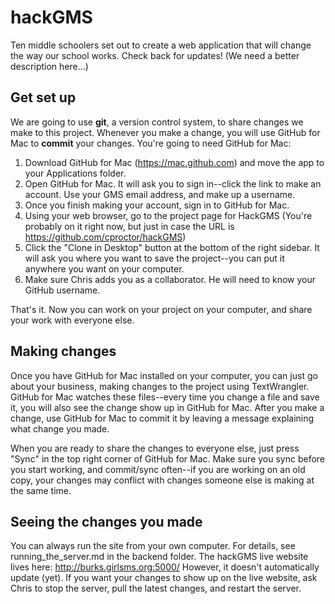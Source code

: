 hackGMS
=======

Ten middle schoolers set out to create a web application that will change the way our 
school works. Check back for updates! (We need a better description here...)

Get set up
----------
We are going to use **git**, a version control system, to share changes we make to 
this project. Whenever you make a change, you will use GitHub for Mac to **commit** your
changes. You're going to need GitHub for Mac:

1. Download GitHub for Mac (https://mac.github.com) and move the app to your Applications
   folder.
2. Open GitHub for Mac. It will ask you to sign in--click the link to make an account.
   Use your GMS email address, and make up a username. 
3. Once you finish making your account, sign in to GitHub for Mac. 
4. Using your web browser, go to the project page for HackGMS 
   (You're probably on it right now, but just in case the URL is https://github.com/cproctor/hackGMS)
5. Click the "Clone in Desktop" button at the bottom of the right sidebar. It will ask
   you where you want to save the project--you can put it anywhere you want on your 
   computer.
6. Make sure Chris adds you as a collaborator. He will need to know your GitHub username.
   
That's it. Now you can work on your project on your computer, and share your work with
everyone else.

Making changes
--------------

Once you have GitHub for Mac installed on your computer, you can just go about your 
business, making changes to the project using TextWrangler. GitHub for Mac watches these 
files--every time you change a file and save it, you will also see the change show up in 
GitHub for Mac. After you make a change, use GitHub for Mac to commit it by leaving a 
message explaining what change you made. 

When you are ready to share the changes to everyone else, just press "Sync" in the top 
right corner of GitHub for Mac. Make sure you sync before you start
working, and commit/sync often--if you are working on an old copy, your changes may conflict
with changes someone else is making at the same time.

Seeing the changes you made
---------------------------

You can always run the site from your own computer. For details, see running_the_server.md
in the backend folder. 
The hackGMS live website lives here: http://burks.girlsms.org:5000/ However, 
it doesn't automatically update (yet). If you want your changes to show up on the live website,
ask Chris to stop the server, pull the latest changes, and restart the server.
